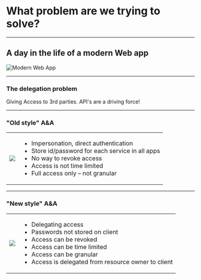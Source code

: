 <!-- markdownlint-disable MD033 -->

# What problem are we trying to solve?

---

## A day in the life of a modern Web app

![Modern Web App](content/images/modernapp.png)

---

### The delegation problem

Giving Access to 3rd parties. API's are a driving force!

---

### "Old style" A&A

<table>
  <tr>
    <td><img src="content/images/my_super_app_old.jpg"></td>
    <td style=" vertical-align: middle;">
      <ul>  <!-- .element style="font-size: 0.8em"-->
        <li>Impersonation, direct authentication</li> 
        <li>Store id/password for each service in all apps</li> 
        <li>No way to revoke access</li>
        <li>Access is not time limited</li>
        <li>Full access only – not granular</li>
      </ul>
    </td>
  </tr>
</table>

---

### "New style" A&A

<table>
  <tr>
    <td><img src="content/images/my_super_app_new.jpg"></td>
    <td style=" vertical-align: middle;">
      <ul> <!-- .element style="font-size: 0.8em"-->
        <li>Delegating access</li>
        <li>Passwords not stored on client</li>
          <li>Access can be revoked</li>
          <li>Access can be time limited</li>
          <li>Access can be granular</li>
        <li>Access is delegated from resource owner to client</li>
      </ul>
    </td>
  </tr>
</table>

